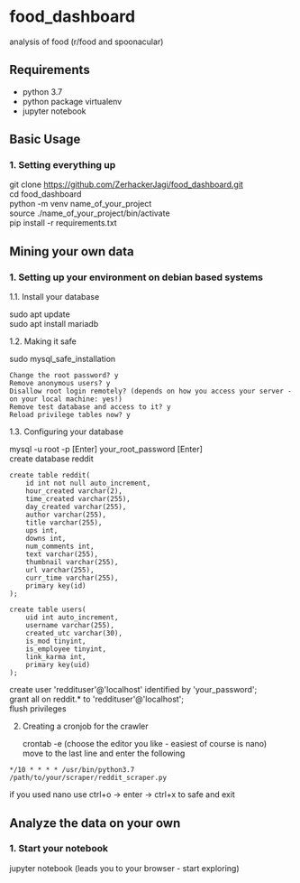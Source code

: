 # food_dashboard
analysis of food (r/food and spoonacular)


## Requirements
- python 3.7
- python package virtualenv 
- jupyter notebook


## Basic Usage
### 1. Setting everything up

   git clone https://github.com/ZerhackerJagi/food_dashboard.git  
   cd food_dashboard  
   python -m venv name_of_your_project  
   source ./name_of_your_project/bin/activate  
   pip install -r requirements.txt  


## Mining your own data
### 1. Setting up your environment on debian based systems

1.1. Install your database

   sudo apt update  
   sudo apt install mariadb  

1.2. Making it safe

   sudo mysql_safe_installation  
```
Change the root password? y
Remove anonymous users? y
Disallow root login remotely? (depends on how you access your server - on your local machine: yes!)
Remove test database and access to it? y
Reload privilege tables now? y
```

1.3. Configuring your database

   mysql -u root -p [Enter] your_root_password [Enter]  
   create database reddit  

```mysql
create table reddit( 
	id int not null auto_increment,
	hour_created varchar(2), 
	time_created varchar(255), 
	day_created varchar(255), 
	author varchar(255), 
	title varchar(255), 
	ups int, 
	downs int, 
	num_comments int, 
	text varchar(255), 
	thumbnail varchar(255), 
	url varchar(255), 
	curr_time varchar(255), 
	primary key(id)
);

create table users(
	uid int auto_increment, 
	username varchar(255), 
	created_utc varchar(30), 
	is_mod tinyint, 
	is_employee tinyint, 
	link_karma int, 
	primary key(uid)
);

```

   create user 'reddituser'@'localhost' identified by 'your_password';  
   grant all on reddit.* to 'reddituser'@'localhost';  
   flush privileges  

2. Creating a cronjob for the crawler

   crontab -e (choose the editor you like - easiest of course is nano)  
   move to the last line and enter the following  
```
*/10 * * * * /usr/bin/python3.7 /path/to/your/scraper/reddit_scraper.py
```
   if you used nano use ctrl+o -> enter -> ctrl+x to safe and exit  

## Analyze the data on your own
### 1. Start your notebook

   jupyter notebook (leads you to your browser - start exploring)  



